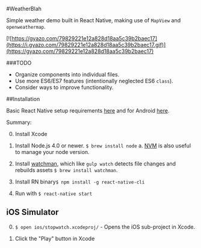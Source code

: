 #WeatherBlah

Simple weather demo built in React Native, making use of `MapView` and `openweathermap`.

[![https://gyazo.com/79829221e12a828d18aa5c39b2baec17](https://i.gyazo.com/79829221e12a828d18aa5c39b2baec17.gif)](https://gyazo.com/79829221e12a828d18aa5c39b2baec17)



###TODO

* Organize components into individual files.
* Use more ES6/ES7 features (intentionally neglected ES6 `class`).
* Consider ways to improve functionality.


##Installation

Basic React Native setup requirements [here](https://facebook.github.io/react-native/docs/getting-started.html) and for Android [here](https://facebook.github.io/react-native/docs/android-setup.html).

Summary:

0. Install Xcode

1. Install Node.js 4.0 or newer. `$ brew install node`
    a. [NVM](https://github.com/creationix/nvm#installation) is also useful to manage your node version.

2. Install [watchman](https://facebook.github.io/watchman/), which like `gulp watch` detects file changes and rebuilds assets `$ brew install watchman`.

3. Install RN binary`$ npm install -g react-native-cli`

4. Run with `$ react-native start`


## iOS Simulator

0. `$ open ios/stopwatch.xcodeproj/` - Opens the iOS sub-project in Xcode.

1. Click the "Play" button in Xcode
